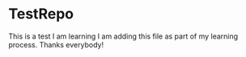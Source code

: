 # TestRepo
This is a test I am learning
I am adding this file as part of my learning process.  Thanks everybody!
